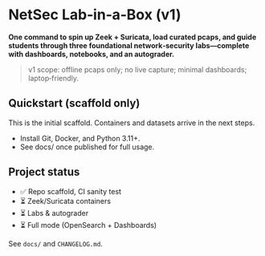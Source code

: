 # NetSec Lab‑in‑a‑Box (v1)

**One command to spin up Zeek + Suricata, load curated pcaps, and guide students through three foundational network‑security labs—complete with dashboards, notebooks, and an autograder.**

> v1 scope: offline pcaps only; no live capture; minimal dashboards; laptop‑friendly.

## Quickstart (scaffold only)
This is the initial scaffold. Containers and datasets arrive in the next steps.
- Install Git, Docker, and Python 3.11+.
- See docs/ once published for full usage.

## Project status
- ✅ Repo scaffold, CI sanity test
- ⏳ Zeek/Suricata containers
- ⏳ Labs & autograder
- ⏳ Full mode (OpenSearch + Dashboards)

See `docs/` and `CHANGELOG.md`.
